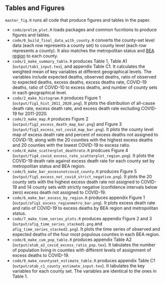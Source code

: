 
## Tables and Figures

`master_fig.R` runs all code that produce figures and tables in the paper.

- `code/prelim_plot.R` loads packages and common fucntions to produce figures and tables.
- `code/0_build_final_data_with_county.R` converts the county-set level data (each row represents a county set) to county level (each row represents a county). It also matches the metropolitan status and [BEA region](https://apps.bea.gov/iTable/definitions.cfm?did=243&reqId=70) to each county.
- `code/1_make_summary_table.R` produces Table 1, Table A1 (`output/tab1_input.tex`), and appendix Table C1. It calculates the weighted mean of key variables at different geographical levels. The variables include expected deaths, observed deaths, ratio of observed to expected deaths, excess deaths, excess deaths rate, COVID-19 deaths, ratio of COVID-10 to excess deaths, and number of county sets in each geographical level.
- `code/2_make_histogram.R` produces Figure 1 (`output/fig1_hist_2011_2020.png`). It plots the distribution of all-cause death rate, excess death rate, and excess death rate excluding COVID-19 for 2011-2020. 
- `code/3_make_map.R` produces Figure 2 (`output/fig2_excess_death_map_bar.png`) and Figure 3 (`output/fig3_excess_not_covid_map_bar.png`). It plots the county level map of excess death rate and percent of excess deaths not assigned to COVID-19, along with the 20 counties with the highest excess deaths and 20 counties with the lowest COVID-19 to excess ratio.
- `code/4_make_scatterplot_deathrate.R` prodcues Figure 4 (`output/fig4_covid_excess_rate_scatterplot_region.png`). It plots the COVID-19 death rate against excess death rate for each county set by metropolitan status and BEA region.
- `code/5_make_bar_excessnotcovid_county.R` produces Figure 5 (`output/fig5_excess_not_covid_strict_negative.png`). It plots the 20 county sets with the highest excess death rate not assigned to COVID-19 and 14 county sets with strictly negative (confidence intervals below zero) excess death not assigned to COVID-19.
- `code/6_make_bar_excess_by_region.R` produces appendix Figure 1 (`output/afig1_excess_regionmetro_bar.png`). It plots excess death rate and ratio of COVID-19 to excess deaths by BEA region and metropolitan status.
- `code/7_make_time_series_plots.R` produces appendix Figure 2 and 3 (`output/afig_time_series_stacked1.png` and `afig_time_series_stacked2.png`). It plots the time series of observed and expected deaths of the four most populous counties in each BEA region.
- `code/8_make_cum_pop_table.R` produces appendix Table A2 (`output/atab_a2_covid_excess_ratio_pop.tex`). It tabulates the number of population living in counties with different levels of assignment of excess deaths to COVID-19.
- `code/9_make_countyset_estimate_table.R` produces appendix Table C1 (`output/atab_c1_county_estimate_input.tex`). It tabulates the key variables for each county set. The variables are identical to the ones in Table 1.
